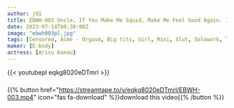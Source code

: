```yaml
---
author: j91
title: EBWH-003 Uncle, If You Make Me Squid, Make Me Feel Good Again. I Want To Have A Squid Confrontation With A Sweet Sadori Big Tits Kanau Arisu
date: 2023-07-14T00:30:00Z
image: "ebwh003pl.jpg"
tags: [Censored, Acme · Orgasm, Big tits, Girl, Mini, Slut, Solowork, Titty fuck]
maker: [E-body]
actress: [Arisu Kanau]
---
```



{{< youtubepl eqkg8020eDTmrl >}}
###

{{% button href="https://streamtape.to/v/eqkg8020eDTmrl/EBWH-003.mp4" icon="fas fa-download" %}}download this video{{% /button %}}

